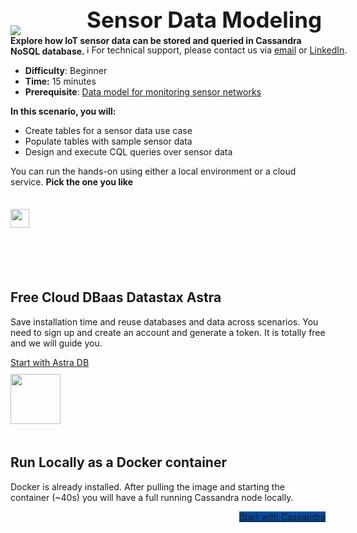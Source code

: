 <div class="top">
  <img src="https://datastax-academy.github.io/katapod-shared-assets/images/ds-academy-logo.svg" />
  <span style="position:absolute;top:20px;left:350px;font-size:2.5em"><b>Sensor Data Modeling</b></span>
  <span style="position:absolute;top:80px;left:350px;font-size:1em">ℹ️ For technical support, please contact us via <a href="mailto:aleksandr.volochnev@datastax.com">email</a> or <a href="https://dtsx.io/aleks">LinkedIn</a>.</span> 
</div>

<main>
    <div class="container px-4 py-2">
     <div class="row g-4 py-2 row-cols-1 row-cols-lg-1">
      <div class="feature col div-choice" style="width:100%">
            <b>Explore how IoT sensor data can be stored and queried in Cassandra NoSQL database.</b>
            <ul>
              <li><b>Difficulty</b>: Beginner
              <li><b>Time:</b> 15 minutes
              <li><b>Prerequisite</b>: <a href="https://www.datastax.com/learn/data-modeling-by-example/sensor-data-model" target="_blank">Data model for monitoring sensor networks</a>
            </ul>
            <b>In this scenario, you will:</b>
            <ul>
              <li>Create tables for a sensor data use case 
              <li>Populate tables with sample sensor data
              <li>Design and execute CQL queries over sensor data
            </ul>
      </div>
     </div>
    </div>
    <div class="container px-4 py-2" id="featured-2" style="margin: 0 auto;width:100%; ">
        <p>You can run the hands-on using either a local environment or a cloud service. <b>Pick the one you like</b></p>
        <div class="row g-4 py-2 row-cols-1 row-cols-lg-3" style="align:center;">
          <div class="feature col div-choice">
            <div style="height:100px;margin-top:35px">
              <img src="https://datastax-academy.github.io/katapod-shared-assets/images/logo-astradb.svg" height="30px"/>
            </div>
            <h2>Free Cloud DBaas Datastax Astra</h2>
            <p>Save installation time and reuse databases and data across scenarios. You need to sign up and create an account and generate a token. It is totally free and we will guide you.</p>
            <a href='command:katapod.loadPage?[{"step":"step1-astra"}]' class="btn btn-primary btn-astra">
              Start with Astra DB
            </a>
          </div>
          <div class="feature col div-choice">
            <div style="height:100px;margin-top:10px">
                <img src="https://datastax-academy.github.io/katapod-shared-assets/images/logo-cassandra.svg" height="80px"/>
            </div>
            <h2>Run Locally as a Docker container</h2>
            <p>Docker is already installed. After pulling the image and starting the container (~40s) you will have a full running Cassandra node locally.</p>
            <a href='command:katapod.loadPage?[{"step":"step1-cassandra"}]' class="btn btn-primary btn-astra" class="btn btn-primary" style="background-color:#024BA2;border:0px;float:right">
              Start with Cassandra
            </a>
          </div>
        </div>
      </div>
      </main>
